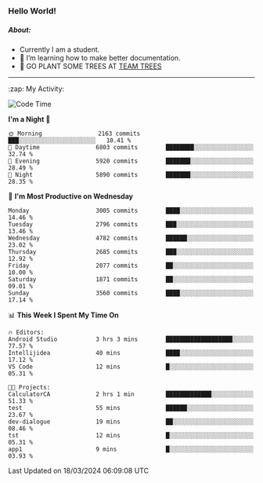 ### Hello World!

##### About:
- Currently I am a student.
- 🌱 I’m learning how to make better documentation.
- 🌱 GO PLANT SOME TREES AT [TEAM TREES](https://teamtrees.org/)

---
  <summary>:zap: My Activity:</summary>
  
<!--START_SECTION:waka-->
![Code Time](http://img.shields.io/badge/Code%20Time-1%2C302%20hrs%2057%20mins-blue)

**I'm a Night 🦉** 

```text
🌞 Morning                2163 commits        ███░░░░░░░░░░░░░░░░░░░░░░   10.41 % 
🌆 Daytime                6803 commits        ████████░░░░░░░░░░░░░░░░░   32.74 % 
🌃 Evening                5920 commits        ███████░░░░░░░░░░░░░░░░░░   28.49 % 
🌙 Night                  5890 commits        ███████░░░░░░░░░░░░░░░░░░   28.35 % 
```
📅 **I'm Most Productive on Wednesday** 

```text
Monday                   3005 commits        ████░░░░░░░░░░░░░░░░░░░░░   14.46 % 
Tuesday                  2796 commits        ███░░░░░░░░░░░░░░░░░░░░░░   13.46 % 
Wednesday                4782 commits        ██████░░░░░░░░░░░░░░░░░░░   23.02 % 
Thursday                 2685 commits        ███░░░░░░░░░░░░░░░░░░░░░░   12.92 % 
Friday                   2077 commits        ██░░░░░░░░░░░░░░░░░░░░░░░   10.00 % 
Saturday                 1871 commits        ██░░░░░░░░░░░░░░░░░░░░░░░   09.01 % 
Sunday                   3560 commits        ████░░░░░░░░░░░░░░░░░░░░░   17.14 % 
```


📊 **This Week I Spent My Time On** 

```text
🔥 Editors: 
Android Studio           3 hrs 3 mins        ███████████████████░░░░░░   77.57 % 
Intellijidea             40 mins             ████░░░░░░░░░░░░░░░░░░░░░   17.12 % 
VS Code                  12 mins             █░░░░░░░░░░░░░░░░░░░░░░░░   05.31 % 

🐱‍💻 Projects: 
CalculatorCA             2 hrs 1 min         █████████████░░░░░░░░░░░░   51.33 % 
test                     55 mins             ██████░░░░░░░░░░░░░░░░░░░   23.67 % 
dev-dialogue             19 mins             ██░░░░░░░░░░░░░░░░░░░░░░░   08.46 % 
tst                      12 mins             █░░░░░░░░░░░░░░░░░░░░░░░░   05.31 % 
app1                     9 mins              █░░░░░░░░░░░░░░░░░░░░░░░░   03.93 % 
```


 Last Updated on 18/03/2024 06:09:08 UTC
<!--END_SECTION:waka-->
